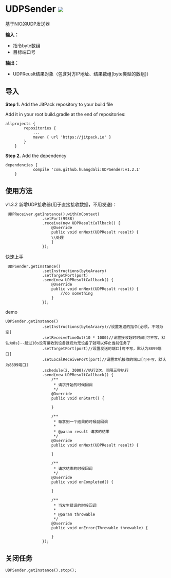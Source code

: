 # UDPSender  [![](https://jitpack.io/v/huangdali/UDPSender.svg)](https://jitpack.io/#huangdali/UDPSender)

基于NIO的UDP发送器

**输入：**

- 指令byte数组
- 目标端口号

**输出：**

- UDPReuslt结果对象（包含对方IP地址、结果数组[byte类型的数组]）


## 导入

**Step 1.** Add the JitPack repository to your build file

Add it in your root build.gradle at the end of repositories:

```
allprojects {
		repositories {
			...
			maven { url 'https://jitpack.io' }
		}
	}
```

**Step 2.** Add the dependency

```
dependencies {
	        compile 'com.github.huangdali:UDPSender:v1.2.1'
	}
```

## 使用方法

v1.3.2 新增UDP接收器(用于直接接收数据，不用发送)：
```
 UDPReceiver.getInstance().with(mContext)
                .setPort(9988)
                .receive(new UDPResultCallback() {
                    @Override
                    public void onNext(UDPResult result) {
                    \\处理
                    }
                });
```


快速上手

```
 UDPSender.getInstance()
                .setInstructions(byteAraary)
                .setTargetPort(port)
                .send(new UDPResultCallback() {
                    @Override
                    public void onNext(UDPResult result) {
                        //do something
                    }
                });
```

demo

```
UDPSender.getInstance()
                .setInstructions(byteAraary)//设置发送的指令[必须，不可为空]
                .setReceiveTimeOut(10 * 1000)//设置接收超时时间[可不写，默认为8s]--超过10s没有接收到设备就视为无设备了就可以停止当前任务了
                .setTargetPort(port)//设置发送的端口[可不写，默认为8899端口]
                .setLocalReceivePort(port)//设置本机接收的端口[可不写，默认为8899端口]
                .schedule(2, 3000)//执行2次，间隔三秒执行
                .send(new UDPResultCallback() {
                    /**
                     * 请求开始的时候回调
                     */
                    @Override
                    public void onStart() {

                    }

                    /**
                     * 每拿到一个结果的时候就回调
                     *
                     * @param result 请求的结果
                     */
                    @Override
                    public void onNext(UDPResult result) {

                    }

                    /**
                     * 请求结束的时候回调
                     */
                    @Override
                    public void onCompleted() {

                    }

                    /**
                     * 当发生错误的时候回调
                     *
                     * @param throwable
                     */
                    @Override
                    public void onError(Throwable throwable) {

                    }
                });
```


## 关闭任务

```
UDPSender.getInstance().stop();
```